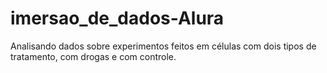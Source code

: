 # imersao_de_dados-Alura
Analisando dados sobre experimentos feitos em células com dois tipos de tratamento, com drogas e com controle.
